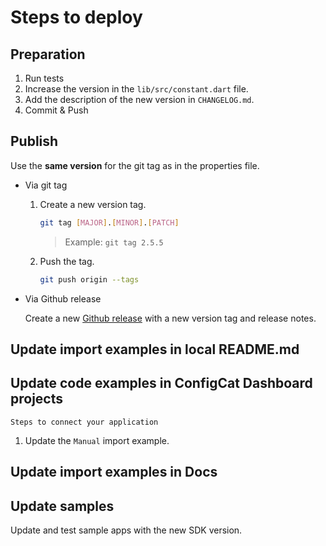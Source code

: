 # Steps to deploy

## Preparation

1. Run tests
3. Increase the version in the `lib/src/constant.dart` file.
4. Add the description of the new version in `CHANGELOG.md`.
5. Commit & Push

## Publish

Use the **same version** for the git tag as in the properties file.

- Via git tag
    1. Create a new version tag.
       ```bash
       git tag [MAJOR].[MINOR].[PATCH]
       ```
       > Example: `git tag 2.5.5`
    2. Push the tag.
       ```bash
       git push origin --tags
       ```
- Via Github release

  Create a new [Github release](https://github.com/configcat/dart-sdk/releases) with a new version tag and release
  notes.

## Update import examples in local README.md

## Update code examples in ConfigCat Dashboard projects

`Steps to connect your application`

1. Update the `Manual` import example.

## Update import examples in Docs

## Update samples

Update and test sample apps with the new SDK version.